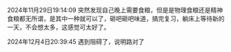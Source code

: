 2024年11月29日19:14:09
突然发现自己晚上需要食粮，但是是物理食粮还是精神食粮都无所谓，是其中一种就可以了，砸吧砸吧味道，搞完复习，躺床上等待新的一天，不会想太多，这感觉可太好了。

2024年12月4日20:39:45
遇到阻碍了，说明路对了